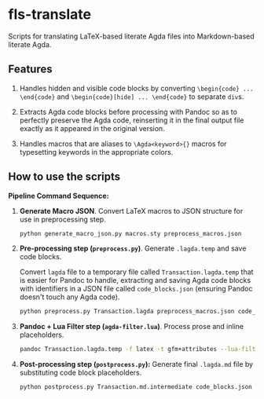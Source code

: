 # fls-translate

Scripts for translating LaTeX-based literate Agda files into Markdown-based literate
Agda.

## Features

1.  Handles hidden and visible code blocks by converting
    `\begin{code} ... \end{code}` and `\begin{code}[hide] ... \end{code}`
    to separate `div`s.
    
2.  Extracts Agda code blocks before processing with Pandoc so as to perfectly
    preserve the Agda code, reinserting it in the final output file exactly as it
    appeared in the original version.
    
3.  Handles macros that are aliases to `\Agda<keyword>{}` macros for typesetting
    keywords in the appropriate colors. 



## How to use the scripts

**Pipeline Command Sequence:**

1.  **Generate Macro JSON**.  Convert LaTeX macros to JSON structure for use in preprocessing step.
    ```bash
    python generate_macro_json.py macros.sty preprocess_macros.json
    ```

2.  **Pre-processing step (`preprocess.py`)**.  Generate `.lagda.temp` and save code blocks. 

    Convert `lagda` file to a temporary file called `Transaction.lagda.temp` that
    is easier for Pandoc to handle, extracting and saving Agda code blocks with
    identifiers in a JSON file called `code_blocks.json` (ensuring Pandoc doesn't
    touch any Agda code).
    ```bash
    python preprocess.py Transaction.lagda preprocess_macros.json code_blocks.json > Transaction.lagda.temp
    ```

3.  **Pandoc + Lua Filter step (`agda-filter.lua`)**. Process prose and inline placeholders.

    ```bash
    pandoc Transaction.lagda.temp -f latex -t gfm+attributes --lua-filter=agda-filter.lua -o Transaction.md.intermediate
    ```

4.  **Post-processing step (`postprocess.py`):** Generate final `.lagda.md` file by
    substituting code block placeholders.

    ```bash
    python postprocess.py Transaction.md.intermediate code_blocks.json Transaction.lagda.md
    ```
